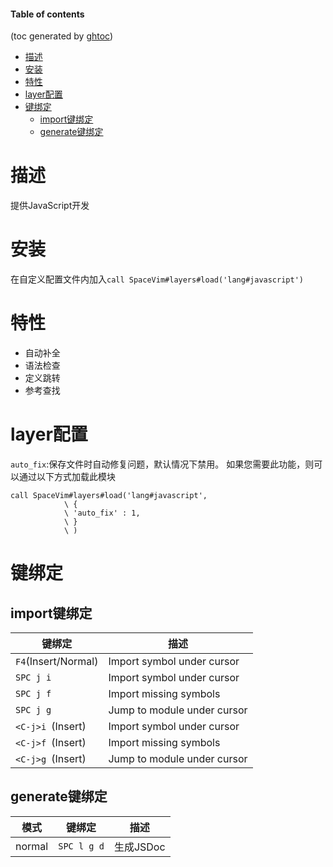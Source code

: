 #### Table of contents
(toc generated by [ghtoc](https://github.com/sk1418/ghtoc))
- [描述](#描述)
- [安装](#安装)
- [特性](#特性)
- [layer配置](#layer配置)
- [键绑定](#键绑定)
    - [import键绑定](#import键绑定)
    - [generate键绑定](#generate键绑定)


# 描述
提供JavaScript开发

# 安装
在自定义配置文件内加入`call SpaceVim#layers#load('lang#javascript')`

# 特性

 - 自动补全
 - 语法检查
 - 定义跳转
 - 参考查找

# layer配置
`auto_fix`:保存文件时自动修复问题，默认情况下禁用。
如果您需要此功能，则可以通过以下方式加载此模块

```vim
call SpaceVim#layers#load('lang#javascript',
            \ {
            \ 'auto_fix' : 1,
            \ }
            \ )

```

# 键绑定
## import键绑定

|键绑定|描述|
|-|-|
|`F4`(Insert/Normal)|Import symbol under cursor|
|`SPC j i`	|Import symbol under cursor|
|`SPC j f	`|Import missing symbols|
|`SPC j g	`|Jump to module under cursor|
|`<C-j>i `(Insert)	|Import symbol under cursor|
|`<C-j>f `(Insert)	|Import missing symbols|
|`<C-j>g `(Insert)	|Jump to module under cursor|

## generate键绑定

|模式|键绑定|描述|
|-|-|-|
|normal|`SPC l g d`|生成JSDoc|




